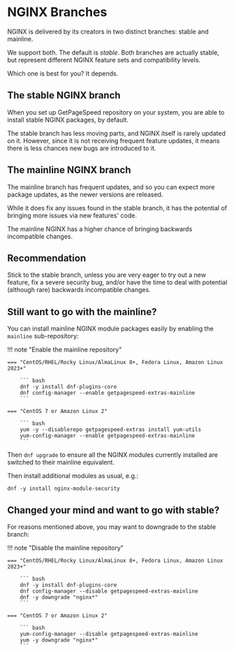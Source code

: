 # NGINX Branches

NGINX is delivered by its creators in two distinct branches: stable and mainline.

We support both. The default is *stable*.
Both branches are actually stable, but represent different NGINX feature sets and compatibility levels.

Which one is best for you? It depends.

## The stable NGINX branch

When you set up GetPageSpeed repository on your system, you are able to install stable NGINX
packages, by default.

The stable branch has less moving parts, and NGINX itself is rarely updated on it.
However, since it is not receiving frequent feature updates, it means there is less chances new bugs
are introduced to it.

## The mainline NGINX branch

The mainline branch has frequent updates, and so you can expect more package updates, as the newer
versions are released.

While it does fix any issues found in the stable branch, it has the potential of bringing more issues
via new features' code.

The mainline NGINX has a higher chance of bringing backwards incompatible changes.

## Recommendation

Stick to the stable branch, unless you are very eager to try out a new feature, fix a severe security bug,
and/or have the time to deal with potential (although rare) backwards incompatible changes.

## Still want to go with the mainline?

You can install mainline NGINX module packages easily by enabling the `mainline` sub-repository:

!!! note "Enable the mainline repository"

    === "CentOS/RHEL/Rocky Linux/AlmaLinux 8+, Fedora Linux, Amazon Linux 2023+"

        ``` bash
        dnf -y install dnf-plugins-core
        dnf config-manager --enable getpagespeed-extras-mainline
        ```

    === "CentOS 7 or Amazon Linux 2"

        ``` bash
        yum -y --disablerepo getpagespeed-extras install yum-utils
        yum-config-manager --enable getpagespeed-extras-mainline
        ```

Then `dnf upgrade` to ensure all the NGINX modules currently installed are switched to their mainline equivalent.

Then install additional modules as usual, e.g.:

```
dnf -y install nginx-module-security
```

## Changed your mind and want to go with stable?

For reasons mentioned above, you may want to downgrade to the stable branch:

!!! note "Disable the mainline repository"

    === "CentOS/RHEL/Rocky Linux/AlmaLinux 8+, Fedora Linux, Amazon Linux 2023+"

        ``` bash
        dnf -y install dnf-plugins-core
        dnf config-manager --disable getpagespeed-extras-mainline
        dnf -y downgrade "nginx*"
        ```

    === "CentOS 7 or Amazon Linux 2"

        ``` bash
        yum-config-manager --disable getpagespeed-extras-mainline
        yum -y downgrade "nginx*"
        ```

